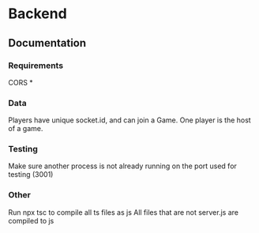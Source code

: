 # Backend

## Documentation

### Requirements

CORS *

### Data

Players have unique socket.id, and can join a Game. One player is the host of a game.

### Testing

Make sure another process is not already running on the port used for testing (3001)

### Other

Run npx tsc to compile all ts files as js
All files that are not server.js are compiled to js
